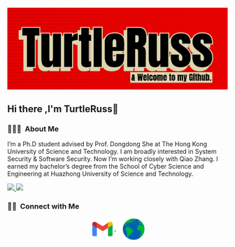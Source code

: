 ![](https://github.com/tttturtle-russ/tttturtle-russ/blob/main/img/img.png)
## Hi there ,I'm TurtleRuss👋
### 👨🏻‍💻 &nbsp;About Me
I’m a Ph.D student advised by Prof. Dongdong She at The Hong Kong University of Science and Technology. I am broadly interested in System Security & Software Security. Now I’m working closely with Qiao Zhang. I earned my bachelor’s degree from the School of Cyber Science and Engineering at Huazhong University of Science and Technology.

<a href="https://github.com/tttturtle-russ">
  <img height="180em" src="https://github-readme-stats.vercel.app/api?username=tttturtle-russ&theme=buefy&show_icons=true" />
  <img height="180em" src="https://github-readme-stats.vercel.app/api/top-langs/?username=tttturtle-russ&theme=buefy&layout=compact" />
</a>


### 🤝🏻 &nbsp;Connect with Me 
<p align="center">
  <a href="mailto:tttturtleruss@gmail.com" target="_blank">
    <img align="center" src="img/gmail.png" alt="mail" height="50" width="55" />
  </a>
  &nbsp;&nbsp;&nbsp;
  <a href="https://tttturtle-russ.github.io" target="_blank">
    <img align="center" src="img/web.png" alt="website" height="50" width="50" />
  </a>
</p>
